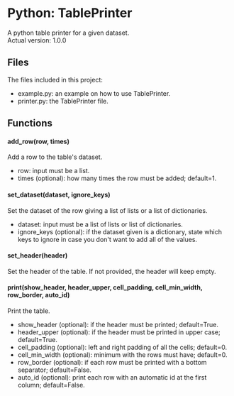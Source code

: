 # Python: TablePrinter
A python table printer for a given dataset.<br>
Actual version: 1.0.0

## Files
The files included in this project:
* example.py: an example on how to use TablePrinter.
* printer.py: the TablePrinter file.

## Functions
#### add_row(row, times)
Add a row to the table's dataset.<br>
* row: input must be a list.
* times (optional): how many times the row must be added; default=1.

#### set_dataset(dataset, ignore_keys)
Set the dataset of the row giving a list of lists or a list of dictionaries.<br>
* dataset: input must be a list of lists or list of dictionaries.
* ignore_keys (optional): if the dataset given is a dictionary, state which keys to ignore in case you don't want to add all of the values.

#### set_header(header)
Set the header of the table. If not provided, the header will keep empty.

#### print(show_header, header_upper, cell_padding, cell_min_width, row_border, auto_id)
Print the table.<br>
* show_header (optional): if the header must be printed; default=True.
* header_upper (optional): if the header must be printed in upper case; default=True.
* cell_padding (optional): left and right padding of all the cells; default=0.
* cell_min_width (optional): minimum with the rows must have; default=0.
* row_border (optional): if each row must be printed with a bottom separator; default=False.
* auto_id (optional): print each row with an automatic id at the first column; default=False.
